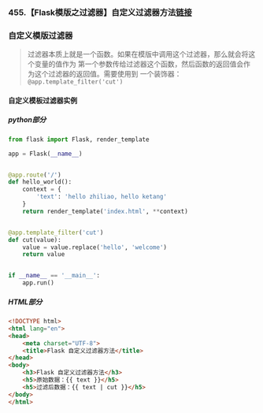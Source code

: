 ### 455.【Flask模版之过滤器】自定义过滤器方法[链接](http://wangkaixiang.cn/python-flask/di-si-zhang-ff1a-flask-ru-men-ff08-mo-ban-ff09/di-san-jie-ff1a-jinja2-guo-lv-qi.html)

### 自定义模版过滤器
> 过滤器本质上就是一个函数。如果在模版中调用这个过滤器，那么就会将这个变量的值作为
第一个参数传给过滤器这个函数，然后函数的返回值会作为这个过滤器的返回值。需要使用到
一个装饰器：`@app.template_filter('cut')`

#### 自定义模板过滤器实例

##### python部分
```python
from flask import Flask, render_template

app = Flask(__name__)


@app.route('/')
def hello_world():
    context = {
        'text': 'hello zhiliao, hello ketang'
    }
    return render_template('index.html', **context)


@app.template_filter('cut')
def cut(value):
    value = value.replace('hello', 'welcome')
    return value


if __name__ == '__main__':
    app.run()
```

##### HTML部分
```html
<!DOCTYPE html>
<html lang="en">
<head>
    <meta charset="UTF-8">
    <title>Flask 自定义过滤器方法</title>
</head>
<body>
    <h3>Flask 自定义过滤器方法</h3>
    <h5>原始数据：{{ text }}</h5>
    <h5>过滤后数据：{{ text | cut }}</h5>
</body>
</html>
```